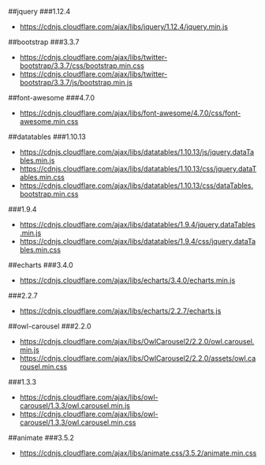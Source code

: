##jquery
###1.12.4
- https://cdnjs.cloudflare.com/ajax/libs/jquery/1.12.4/jquery.min.js

##bootstrap
###3.3.7
- https://cdnjs.cloudflare.com/ajax/libs/twitter-bootstrap/3.3.7/css/bootstrap.min.css
- https://cdnjs.cloudflare.com/ajax/libs/twitter-bootstrap/3.3.7/js/bootstrap.min.js

##font-awesome
###4.7.0
- https://cdnjs.cloudflare.com/ajax/libs/font-awesome/4.7.0/css/font-awesome.min.css

##datatables
###1.10.13
- https://cdnjs.cloudflare.com/ajax/libs/datatables/1.10.13/js/jquery.dataTables.min.js
- https://cdnjs.cloudflare.com/ajax/libs/datatables/1.10.13/css/jquery.dataTables.min.css
- https://cdnjs.cloudflare.com/ajax/libs/datatables/1.10.13/css/dataTables.bootstrap.min.css

###1.9.4
- https://cdnjs.cloudflare.com/ajax/libs/datatables/1.9.4/jquery.dataTables.min.js
- https://cdnjs.cloudflare.com/ajax/libs/datatables/1.9.4/css/jquery.dataTables.min.css

##echarts
###3.4.0
- https://cdnjs.cloudflare.com/ajax/libs/echarts/3.4.0/echarts.min.js

###2.2.7
- https://cdnjs.cloudflare.com/ajax/libs/echarts/2.2.7/echarts.js

##owl-carousel
###2.2.0
- https://cdnjs.cloudflare.com/ajax/libs/OwlCarousel2/2.2.0/owl.carousel.min.js
- https://cdnjs.cloudflare.com/ajax/libs/OwlCarousel2/2.2.0/assets/owl.carousel.min.css

###1.3.3
- https://cdnjs.cloudflare.com/ajax/libs/owl-carousel/1.3.3/owl.carousel.min.js
- https://cdnjs.cloudflare.com/ajax/libs/owl-carousel/1.3.3/owl.carousel.min.css

##animate
###3.5.2
- https://cdnjs.cloudflare.com/ajax/libs/animate.css/3.5.2/animate.min.css
